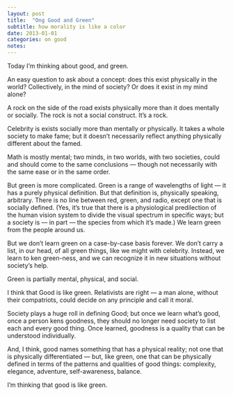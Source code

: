 ```yaml
---
layout: post
title:  "Ong Good and Green"
subtitle: how morality is like a color
date: 2013-01-01
categories: on good
notes: 
---
```


Today I’m thinking about good, and green.

An easy question to ask about a concept: does this exist physically in the world? Collectively, in the mind of society? Or does it exist in my mind alone?

A rock on the side of the road exists physically more than it does mentally or socially. The rock is not a social construct. It’s a rock.

Celebrity is exists socially more than mentally or physically. It takes a whole society to make fame; but it doesn’t necessarily reflect anything physically different about the famed.

Math is mostly mental; two minds, in two worlds, with two societies, could and should come to the same conclusions — though not necessarily with the same ease or in the same order.

But green is more complicated. Green is a range of wavelengths of light — it has a purely physical definition. But that definition is, physically speaking, arbitrary. There is no line between red, green, and radio, except one that is socially defined. (Yes, it’s true that there is a physiological predilection of the human vision system to divide the visual spectrum in specific ways; but a society is — in part — the species from which it’s made.) We learn green from the people around us.

But we don’t learn green on a case-by-case basis forever. We don’t carry a list, in our head, of all green things, like we might with celebrity. Instead, we learn to ken green-ness, and we can recognize it in new situations without society’s help.

Green is partially mental, physical, and social.

I think that <acronym>Good</acronym> is like green. Relativists are right — a man alone, without their compatriots, could decide on any principle and call it moral.

Society plays a huge roll in defining <acronym>Good</acronym>; but once we learn what’s good, once a person kens goodness, they should no longer need society to list each and every good thing. Once learned, goodness is a quality that can be understood individually.

And, I think, good names something that has a physical reality; not one that is physically differentiated — but, like green, one that can be physically defined in terms of the patterns and qualities of good things: complexity, elegance, adventure, self-awareness, balance.

I’m thinking that good is like green.